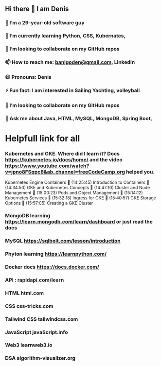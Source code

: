 ## Hi there 👋 I am Denis

### 🔭 I’m a 29-year-old software guy
### 🌱 I’m currently learning Python, CSS, Kubernates, 
### 👯 I’m looking to collaborate on my GitHub repos
### 📫 How to reach me: banigoden@gmail.com, LinkedIn
### 😄 Pronouns: Denis
### ⚡ Fun fact: I am interested in Sailing Yachting, volleyball
### 👯 I’m looking to collaborate on my GitHub repos
### 💬 Ask me about Java, HTML, MySQL, MongoDB, Spring Boot, 
# Helpfull link for all
### Kubernetes  and GKE. Where did I learn it? Docs https://kubernetes.io/docs/home/ and the video https://www.youtube.com/watch?v=jpno8FSqpc8&ab_channel=freeCodeCamp.org helped you.
Kubernetes Engine Containers
🎤 (14:25:45) Introduction to Containers
🎤 (14:34:50) GKE and Kubernetes Concepts
🎤 (14:47:10) Cluster and Node Management
🎤 (15:00:23) Pods and Object Management
🎤 (15:14:12) Kubernetes Services
🎤 (15:32:18) Ingress for GKE
🎤 (15:40:57) GKE Storage Options
🎤 (15:57:05) Creating a GKE Cluster
### MongoDB learning https://learn.mongodb.com/learn/dashboard or just read the docs
### MySQL https://sqlbolt.com/lesson/introduction
### Phyton learning https://learnpython.com/
### Docker docs https://docs.docker.com/
### API : rapidapi.com/learn
### HTML html.com
### CSS  css-tricks.com
### Tailwind CSS  tailwindcss.com
### JavaScript  javaScript.info
### Web3  learnweb3.io
### DSA  algorithm-visualizer.org


